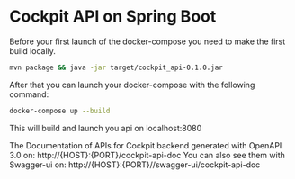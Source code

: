 # Cockpit API on Spring Boot

Before your first launch of the docker-compose you need to make the first build locally.

```bash
mvn package && java -jar target/cockpit_api-0.1.0.jar
```

After that you can launch your docker-compose with the following command:

```bash
docker-compose up --build
```

This will build and launch you api on localhost:8080

The Documentation of APIs for Cockpit backend generated with OpenAPI 3.0 on:
http://{HOST}:{PORT}/cockpit-api-doc
You can also see them with Swagger-ui on:
http://{HOST}:{PORT}//swagger-ui/cockpit-api-doc